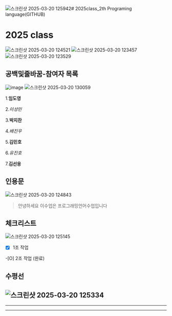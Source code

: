 ![스크린샷 2025-03-20 125942](https://github.com/user-attachments/assets/131be4d4-9219-4681-b567-498ddfa0cd5e)# 2025class_2th Programing language(GITHUB)

# 2025 class 
![스크린샷 2025-03-20 124521](https://github.com/user-attachments/assets/07d4d762-4d95-4fbb-b821-a1483111d4a0)
![스크린샷 2025-03-20 123457](https://github.com/user-attachments/assets/eed166e2-8ff3-455d-bf42-e3d53aa32a08)
![스크린샷 2025-03-20 123529](https://github.com/user-attachments/assets/247797fa-36d6-4017-ae03-074ea7f7f86b)

## 공백및줄바꿈-참여자 목록
![image](https://github.com/user-attachments/assets/06d30201-269e-4d93-ad2d-a85d0f139430)
![스크린샷 2025-03-20 130059](https://github.com/user-attachments/assets/006ecfb3-e678-4baf-a1b8-9c79db139027)

1.**임도영**  

2._이성민_  

3.**박지찬**  

4._배진우_  

5.**김민호**  

6._유진호_

7.**김선응**


## 인용문
![스크린샷 2025-03-20 124843](https://github.com/user-attachments/assets/613a36fd-3350-4830-8b6f-9f3eaf65e733)


>안녕하세요 이수업은 프로그래밍언어수업입니다


## 체크리스트
![스크린샷 2025-03-20 125145](https://github.com/user-attachments/assets/e175de90-95f0-40e7-bcf0-e18b08ff9654)  

-[X] 1조 작업  

-[O] 2조 작업 (완료)  



## 수평선
![스크린샷 2025-03-20 125334](https://github.com/user-attachments/assets/a650265e-0cc2-4416-a2de-f76fed62988c)
-----------------------------------------
**************************************************
_______________________________________________
